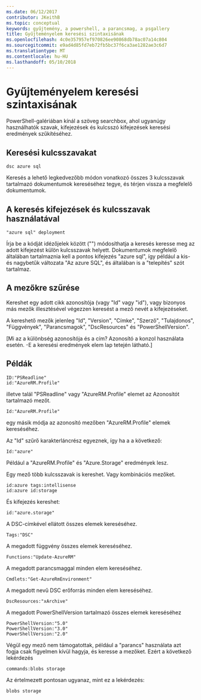 ```yaml
---
ms.date: 06/12/2017
contributor: JKeithB
ms.topic: conceptual
keywords: gyűjtemény, a powershell, a parancsmag, a psgallery
title: Gyűjteményelem keresési szintaxisának
ms.openlocfilehash: 4c0e357957ef970826ee90868db78ac07a14c804
ms.sourcegitcommit: e9ad4d85fd7eb72fb5bc37f6ca3ae1282ae3c6d7
ms.translationtype: MT
ms.contentlocale: hu-HU
ms.lasthandoff: 05/10/2018
---
```

# <a name="gallery-search-syntax"></a>Gyűjteményelem keresési szintaxisának

PowerShell-galériában kínál a szöveg searchbox, ahol ugyanúgy használhatók szavak, kifejezések és kulcsszó kifejezések keresési eredmények szűkítéséhez.

## <a name="search-by-keywords"></a>Keresési kulcsszavakat

    dsc azure sql

Keresés a lehető legkedvezőbb módon vonatkozó összes 3 kulcsszavak tartalmazó dokumentumok kereséséhez tegye, és térjen vissza a megfelelő dokumentumok.

## <a name="search-using-phrases-and-keywords"></a>A keresés kifejezések és kulcsszavak használatával

    "azure sql" deployment

Írja be a kódját idézőjelek között ("") módosíthatja a keresés keresse meg az adott kifejezést külön kulcsszavak helyett.
Dokumentumok megfelelő általában tartalmaznia kell a pontos kifejezés "azure sql", így például a kis-és nagybetűk változata "Az azure SQL", és általában is a "telepítés" szót tartalmaz.

## <a name="filtering-on-fields"></a>A mezőkre szűrése

Kereshet egy adott cikk azonosítója (vagy "Id" vagy "id"), vagy bizonyos más mezők illesztésével végezzen keresést a mező nevét a kifejezéseket.

A kereshető mezők jelenleg "Id", "Version", "Címke", "Szerző", "Tulajdonos", "Függvények", "Parancsmagok", "DscResources" és "PowerShellVersion".

[Mi az a különbség azonosítója és a cím? Azonosító a konzol használata esetén. -E a keresési eredmények elem lap tetején látható.]

## <a name="examples"></a>Példák

    ID:"PSReadline"
    id:"AzureRM.Profile"

illetve talál "PSReadline" vagy "AzureRM.Profile" elemet az Azonosítót tartalmazó mezőt.

    Id:"AzureRM.Profile"

egy másik módja az azonosító mezőben "AzureRM.Profile" elemek kereséséhez.

Az "Id" szűrő karakterláncrész egyeznek, így ha a a következő:

    Id:"azure"

Például a "AzureRM.Profile" és "Azure.Storage" eredmények lesz.

Egy mező több kulcsszavak is kereshet. Vagy kombinációs mezőket.

    id:azure tags:intellisense
    id:azure id:storage

És kifejezés kereshet:

    id:"azure.storage"


A DSC-címkével ellátott összes elemek kereséséhez.

    Tags:"DSC"

A megadott függvény összes elemek kereséséhez.

    Functions:"Update-AzureRM"

A megadott parancsmaggal minden elem kereséséhez.

    Cmdlets:"Get-AzureRmEnvironment"

A megadott nevű DSC erőforrás minden elem kereséséhez.

    DscResources:"xArchive"

A megadott PowerShellVersion tartalmazó összes elemek kereséséhez

    PowerShellVersion:"5.0"
    PowerShellVersion:"3.0"
    PowerShellVersion:"2.0"


Végül egy mező nem támogatottak, például a "parancs" használata azt fogja csak figyelmen kívül hagyja, és keresse a mezőket. Ezért a következő lekérdezés

    commands:blobs storage

Az értelmezett pontosan ugyanaz, mint ez a lekérdezés:

    blobs storage